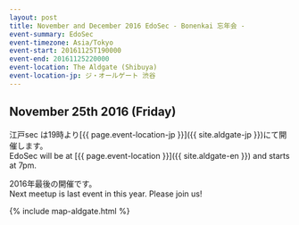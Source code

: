 ```yaml
---
layout: post
title: November and December 2016 EdoSec - Bonenkai 忘年会 -
event-summary: EdoSec
event-timezone: Asia/Tokyo
event-start: 20161125T190000
event-end: 20161125220000
event-location: The Aldgate (Shibuya)
event-location-jp: ジ・オールゲート 渋谷 
---
```

<p></p>
<h2>November 25th 2016 (Friday)</h2>

江戸sec は19時より[{{ page.event-location-jp }}]({{ site.aldgate-jp }})にて開催します。<br>
EdoSec will be at [{{ page.event-location }}]({{ site.aldgate-en }}) and starts at 7pm.<br>
<p></p>
2016年最後の開催です。<br>
Next meetup is last event in this year. Please join us!<br>
<p></p>
{% include map-aldgate.html %}
